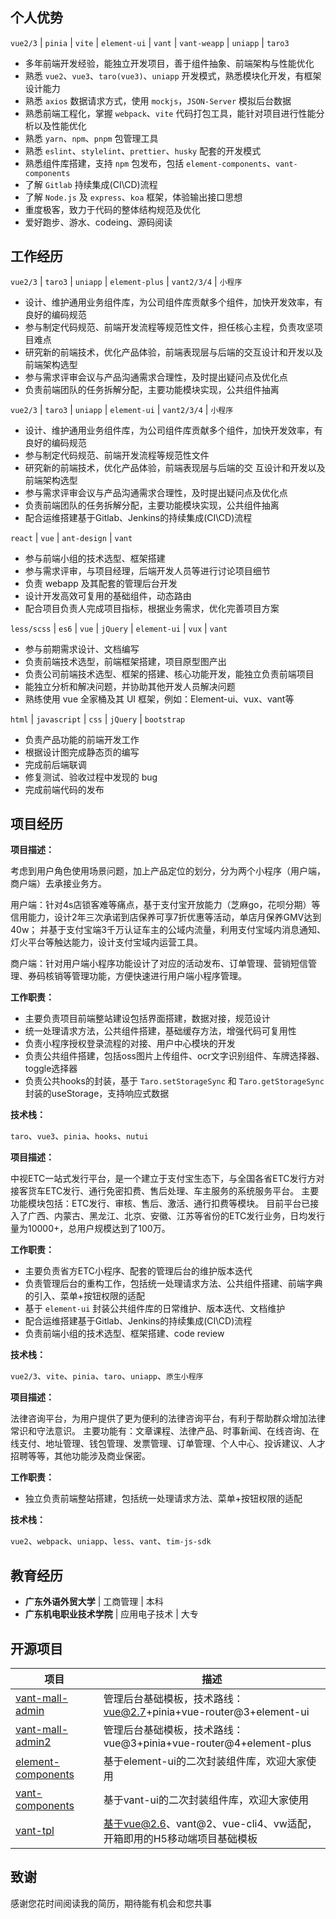 <script setup>
import UserInfo from './components/UserInfo.vue'
import ExperienceCard from './components/ExperienceCard.vue'
</script>

<UserInfo />

## 个人优势

`vue2/3` | `pinia` | `vite` | `element-ui` | `vant` | `vant-weapp` | `uniapp` | `taro3`

- 多年前端开发经验，能独立开发项目，善于组件抽象、前端架构与性能优化
- 熟悉 `vue2`、`vue3`、`taro(vue3)`、`uniapp` 开发模式，熟悉模块化开发，有框架设计能力
- 熟悉 `axios` 数据请求方式，使用 `mockjs`，`JSON-Server` 模拟后台数据
- 熟悉前端⼯程化，掌握 `webpack`、`vite` 代码打包工具，能针对项目进行性能分析以及性能优化
- 熟悉 `yarn`、`npm`、`pnpm` 包管理工具
- 熟悉 `eslint`、`stylelint`、`prettier`、`husky` 配套的开发模式
- 熟悉组件库搭建，支持 `npm` 包发布，包括 `element-components`、`vant-components`
- 了解 `Gitlab` 持续集成(CI\CD)流程
- 了解 `Node.js` 及 `express`、`koa` 框架，体验输出接口思想
- 重度极客，致力于代码的整体结构规范及优化
- 爱好跑步、游水、codeing、源码阅读

## 工作经历

<ExperienceCard title="广州兴工科技有限公司 | 技术中心 | 高级前端" value="2022.11 - 至今" size="small">

`vue2/3` | `taro3` | `uniapp` | `element-plus` | `vant2/3/4` | `小程序`

- 设计、维护通用业务组件库，为公司组件库贡献多个组件，加快开发效率，有良好的编码规范
- 参与制定代码规范、前端开发流程等规范性文件，担任核心主程，负责攻坚项目难点
- 研究新的前端技术，优化产品体验，前端表现层与后端的交互设计和开发以及前端架构选型
- 参与需求评审会议与产品沟通需求合理性，及时提出疑问点及优化点
- 负责前端团队的任务拆解分配，主要功能模块实现，公共组件抽离

</ExperienceCard>

<ExperienceCard title="广东中视信息科技有限公司 | 技术中心 | 高级前端" value="2020.09 - 2022.10" size="small">

`vue2/3` | `taro3` | `uniapp` | `element-ui` | `vant2/3/4` | `小程序`

- 设计、维护通用业务组件库，为公司组件库贡献多个组件，加快开发效率，有良好的编码规范
- 参与制定代码规范、前端开发流程等规范性文件
- 研究新的前端技术，优化产品体验，前端表现层与后端的交 互设计和开发以及前端架构选型
- 参与需求评审会议与产品沟通需求合理性，及时提出疑问点及优化点
- 负责前端团队的任务拆解分配，主要功能模块实现，公共组件抽离
- 配合运维搭建基于Gitlab、Jenkins的持续集成(CI\CD)流程

</ExperienceCard>

<ExperienceCard title="广州创思云网络科技有限公司 | 技术部 | 前端工程师" value="2019.04 - 2020.06" size="small">

`react` | `vue` | `ant-design` | `vant`

- 参与前端小组的技术选型、框架搭建
- 参与需求评审，与项目经理，后端开发人员等进行讨论项目细节
- 负责 webapp 及其配套的管理后台开发
- 设计开发高效可复用的基础组件，动态路由
- 配合项目负责人完成项目指标，根据业务需求，优化完善项目方案

</ExperienceCard>

<ExperienceCard title="佛山市电子口岸有限公司 | 技术部 | 前端工程师" value="2015.11 - 2019.04" size="small">

`less/scss` | `es6` | `vue` | `jQuery` | `element-ui` | `vux` | `vant`

- 参与前期需求设计、文档编写
- 负责前端技术选型，前端框架搭建，项目原型图产出
- 负责公司前端技术选型、框架的搭建、核心功能开发，能独立负责前端项目
- 能独立分析和解决问题，并协助其他开发人员解决问题
- 熟练使用 vue 全家桶及其 UI 框架，例如：Element-ui、vux、vant等

</ExperienceCard>

<ExperienceCard title="广东优匙网络技术有限公司 | 技术部 | 前端实习" value="2015.02 - 2015.08" size="small">

`html` | `javascript` | `css` | `jQuery` | `bootstrap`

- 负责产品功能的前端开发工作
- 根据设计图完成静态页的编写
- 完成前后端联调
- 修复测试、验收过程中发现的 bug
- 完成前端代码的发布

</ExperienceCard>

## 项目经历

<ExperienceCard title="4S店SAAS系统-支付宝小程序" value="2022.02 - 2022.8" background>

**项目描述：**

考虑到用户角色使用场景问题，加上产品定位的划分，分为两个小程序（用户端，商户端）去承接业务方。

用户端：针对4s店锁客难等痛点，基于支付宝开放能力（芝麻go，花呗分期）等信用能力，设计2年三次承诺到店保养可享7折优惠等活动，单店月保养GMV达到40w；
并基于支付宝端3千万认证车主的公域内流量，利用支付宝域内消息通知、灯火平台等触达能力，设计支付宝域内运营工具。

商户端：针对用户端小程序功能设计了对应的活动发布、订单管理、营销短信管理、券码核销等管理功能，方便快速进行用户端小程序管理。

**工作职责：**

- 主要负责项目前端整站建设包括界面搭建，数据对接，规范设计
- 统一处理请求方法，公共组件搭建，基础缓存方法，增强代码可复用性
- 负责小程序授权登录流程的对接、用户中心模块的开发
- 负责公共组件搭建，包括oss图片上传组件、ocr文字识别组件、车牌选择器、toggle选择器
- 负责公共hooks的封装，基于 `Taro.setStorageSync` 和 `Taro.getStorageSync` 封装的useStorage，支持响应式数据

**技术栈：**

`taro`、`vue3`、`pinia`、`hooks`、`nutui`

</ExperienceCard>

<ExperienceCard title="中视ETC一站式发行平台" value="2020.09 - 至今" background>

**项目描述：**

中视ETC一站式发行平台，是一个建立于支付宝生态下，与全国各省ETC发行方对接客货车ETC发行、通行免密扣费、售后处理、车主服务的系统服务平台。
主要功能模块包括：ETC发行、审核、售后、激活、通行扣费等模块。
目前平台已接入了广西、内蒙古、黑龙江、北京、安徽、江苏等省份的ETC发行业务，日均发行量为10000+，总用户规模达到了100万。

**工作职责：**

- 主要负责省方ETC小程序、配套的管理后台的维护版本迭代
- 负责管理后台的重构工作，包括统一处理请求方法、公共组件搭建、前端字典的引入、菜单+按钮权限的适配
- 基于 `element-ui` 封装公共组件库的日常维护、版本迭代、文档维护
- 配合运维搭建基于Gitlab、Jenkins的持续集成(CI\CD)流程
- 负责前端小组的技术选型、框架搭建、code review

**技术栈：**

`vue2/3`、`vite`、`pinia`、`taro`、`uniapp`、`原生小程序`

</ExperienceCard>

<ExperienceCard title="同律人-法律咨询" value="2020.01 - 2020.7" background>

**项目描述：**

法律咨询平台，为用户提供了更为便利的法律咨询平台，有利于帮助群众增加法律常识和守法意识。
主要功能有：文章课程、法律产品、时事新闻、在线咨询、在线支付、地址管理、钱包管理、发票管理、订单管理、个人中心、投诉建议、人才招聘等等，其他功能涉及商业保密。

**工作职责：**

- 独立负责前端整站搭建，包括统一处理请求方法、菜单+按钮权限的适配

**技术栈：**

`vue2`、`webpack`、`uniapp`、`less`、`vant`、`tim-js-sdk`

</ExperienceCard>

## 教育经历

- **广东外语外贸大学** | 工商管理 | 本科
- **广东机电职业技术学院** | 应用电子技术 | 大专

## 开源项目

| 项目                                                                    | 描述                                                  |
|-----------------------------------------------------------------------|-----------------------------------------------------|
| [vant-mall-admin](https://github.com/zehuichan/vant-mall-admin)       | 管理后台基础模板，技术路线：vue@2.7+pinia+vue-router@3+element-ui |
| [vant-mall-admin2](https://github.com/zehuichan/vant-mall-admin-next) | 管理后台基础模板，技术路线：vue@3+pinia+vue-router@4+element-plus |
| [element-components](https://github.com/zehuichan/element-components) | 基于element-ui的二次封装组件库，欢迎大家使用                         |
| [vant-components](https://github.com/zehuichan/vant-components)       | 基于vant-ui的二次封装组件库，欢迎大家使用                            |
| [vant-tpl](https://github.com/zehuichan/vant-tpl)                     | 基于vue@2.6、vant@2、vue-cli4、vw适配，开箱即用的H5移动端项目基础模板     |

## 致谢

感谢您花时间阅读我的简历，期待能有机会和您共事

